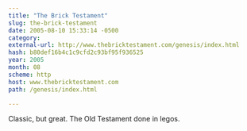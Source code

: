 ```yaml
---
title: "The Brick Testament"
slug: the-brick-testament
date: 2005-08-10 15:33:14 -0500
category: 
external-url: http://www.thebricktestament.com/genesis/index.html
hash: b80def16b4c1c9cfd2c93bf95f936525
year: 2005
month: 08
scheme: http
host: www.thebricktestament.com
path: /genesis/index.html

---
```


Classic, but great. The Old Testament done in legos.

